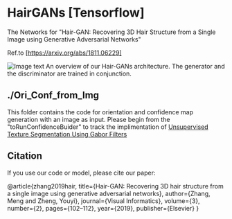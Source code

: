 # HairGANs [Tensorflow]
The Networks for "Hair-GAN: Recovering 3D Hair Structure from a Single Image using Generative Adversarial Networks"

Ref.to [https://arxiv.org/abs/1811.06229]


![Image text](https://github.com/MengZephyr/HairGANs/blob/master/NetworkOverview.png)
An overview of our Hair-GANs architecture. The generator and the discriminator are trained in conjunction.

## ./Ori_Conf_from_Img
This folder contains the code for orientation and confidence map generation with an image as input. Please begin from the "toRunConfidenceBuider" to track the implimentation of [Unsupervised Texture Segmentation Using Gabor
Filters](https://www.ee.columbia.edu/~sfchang/course/dip/handout/jain-texture.pdf)

## Citation
If you use our code or model, please cite our paper:

  @article{zhang2019hair, title={Hair-GAN: Recovering 3D hair structure from a single image using generative adversarial networks}, author={Zhang, Meng and Zheng, Youyi}, journal={Visual Informatics}, volume={3}, number={2}, pages={102–112}, year={2019}, publisher={Elsevier} }
